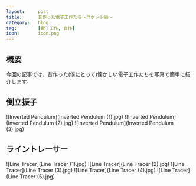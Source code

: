 ```yaml
---
layout:		post
title:		昔作った電子工作たち～ロボット編～
category:	blog
tag:		[電子工作, 自作]
icon:		icon.png
---
```


## 概要

今回の記事では、昔作った(僕にとって)懐かしい電子工作たちを写真で簡単に紹介します。

## 倒立振子

![Inverted Pendulum](Inverted Pendulum (1).jpg)
![Inverted Pendulum](Inverted Pendulum (2).jpg)
![Inverted Pendulum](Inverted Pendulum (3).jpg)

## ライントレーサー

![Line Tracer](Line Tracer (1).jpg)
![Line Tracer](Line Tracer (2).jpg)
![Line Tracer](Line Tracer (3).jpg)
![Line Tracer](Line Tracer (4).jpg)
![Line Tracer](Line Tracer (5).jpg)

